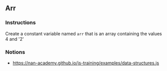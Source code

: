 ## Arr

### Instructions

Create a constant variable named `arr` that is an array
containing the values 4 and '2'


### Notions

 - https://nan-academy.github.io/js-training/examples/data-structures.js
